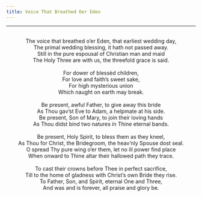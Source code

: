 ```yaml
---
title: Voice That Breathed Oer Eden
---
```


---
<center>
<br/>
The voice that breathed o’er Eden, that earliest wedding day,<br/>
The primal wedding blessing, it hath not passed away.<br/>
Still in the pure espousal of Christian man and maid<br/>
The Holy Three are with us, the threefold grace is said.<br/>
<br/>
For dower of blessèd children,<br/>
For love and faith’s sweet sake,<br/>
For high mysterious union<br/>
Which naught on earth may break.<br/>
<br/>
Be present, awful Father, to give away this bride<br/>
As Thou gav’st Eve to Adam, a helpmate at his side.<br/>
Be present, Son of Mary, to join their loving hands<br/>
As Thou didst bind two natures in Thine eternal bands.<br/>
<br/>
Be present, Holy Spirit, to bless them as they kneel,<br/>
As Thou for Christ, the Bridegroom, the heav’nly Spouse dost seal.<br/>
O spread Thy pure wing o’er them, let no ill power find place<br/>
When onward to Thine altar their hallowed path they trace.<br/>
<br/>
To cast their crowns before Thee in perfect sacrifice,<br/>
Till to the home of gladness with Christ’s own Bride they rise.<br/>
To Father, Son, and Spirit, eternal One and Three,<br/>
And was and is forever, all praise and glory be.<br/>

</center>